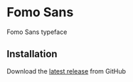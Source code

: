 # Fomo Sans
Fomo Sans typeface

## Installation
Download the [latest release](https://github.com/usefomo/fomo-sans/releases) from GitHub
